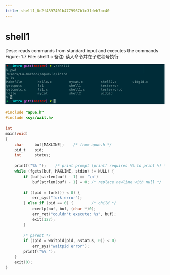 ```yaml
---
title: shell1_8c2f4897401b4779967b1c31deb7bc40
---
```


# shell1

Desc: reads commands from standard input and executes the commands
Figure: 1.7
File: shell1.c
备注: 读入命令并在子进程号执行

![shell1%208c2f4897401b4779967b1c31deb7bc40/untitled](assets/97c133e04807b8c28e34bd1d4aafd23f.png)

```c
#include "apue.h"
#include <sys/wait.h>

int
main(void)
{
    char     buf[MAXLINE];    /* from apue.h */
    pid_t    pid;
    int      status;

    printf("%% ");    /* print prompt (printf requires %% to print %) */
    while (fgets(buf, MAXLINE, stdin) != NULL) {
        if (buf[strlen(buf) - 1] == '\n')
            buf[strlen(buf) - 1] = 0; /* replace newline with null */

        if ((pid = fork()) < 0) {
            err_sys("fork error");
        } else if (pid == 0) {        /* child */
            execlp(buf, buf, (char *)0);
            err_ret("couldn't execute: %s", buf);
            exit(127);
        }

        /* parent */
        if ((pid = waitpid(pid, &status, 0)) < 0)
            err_sys("waitpid error");
        printf("%% ");
    }
    exit(0);
}
```
